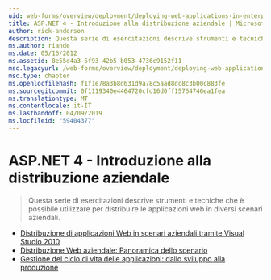 ```yaml
---
uid: web-forms/overview/deployment/deploying-web-applications-in-enterprise-scenarios/index
title: ASP.NET 4 - Introduzione alla distribuzione aziendale | Microsoft Docs
author: rick-anderson
description: Questa serie di esercitazioni descrive strumenti e tecniche che è possibile utilizzare per distribuire le applicazioni web in diversi scenari aziendali.
ms.author: riande
ms.date: 05/16/2012
ms.assetid: 8e55d4a3-5f93-42b5-b053-4736c9152f11
msc.legacyurl: /web-forms/overview/deployment/deploying-web-applications-in-enterprise-scenarios
msc.type: chapter
ms.openlocfilehash: f1f1e78a3b8d631d9a78c5aad8dc8c3b00c883fe
ms.sourcegitcommit: 0f1119340e4464720cfd16d0ff15764746ea1fea
ms.translationtype: MT
ms.contentlocale: it-IT
ms.lasthandoff: 04/09/2019
ms.locfileid: "59404377"
---
```

# <a name="aspnet-4---enterprise-deployment-introduction"></a>ASP.NET 4 - Introduzione alla distribuzione aziendale

> Questa serie di esercitazioni descrive strumenti e tecniche che è possibile utilizzare per distribuire le applicazioni web in diversi scenari aziendali.


- [Distribuzione di applicazioni Web in scenari aziendali tramite Visual Studio 2010](deploying-web-applications-in-enterprise-scenarios.md)
- [Distribuzione Web aziendale: Panoramica dello scenario](enterprise-web-deployment-scenario-overview.md)
- [Gestione del ciclo di vita delle applicazioni: dallo sviluppo alla produzione](application-lifecycle-management-from-development-to-production.md)
